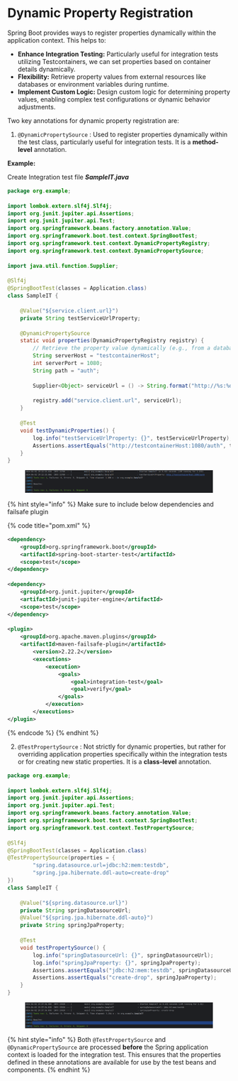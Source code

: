 # Dynamic Property Registration

Spring Boot provides ways to register properties dynamically within the application context. This helps to:

* **Enhance Integration Testing:** Particularly useful for integration tests utilizing Testcontainers, we can set properties based on container details dynamically.
* **Flexibility:** Retrieve property values from external resources like databases or environment variables during runtime.
* **Implement Custom Logic:** Design custom logic for determining property values, enabling complex test configurations or dynamic behavior adjustments.

Two key annotations for dynamic property registration are:

1. `@DynamicPropertySource` : Used to register properties dynamically within the test class, particularly useful for integration tests. It is a **method-level** annotation.

**Example:**

Create Integration test file _**SampleIT.java**_

```java
package org.example;

import lombok.extern.slf4j.Slf4j;
import org.junit.jupiter.api.Assertions;
import org.junit.jupiter.api.Test;
import org.springframework.beans.factory.annotation.Value;
import org.springframework.boot.test.context.SpringBootTest;
import org.springframework.test.context.DynamicPropertyRegistry;
import org.springframework.test.context.DynamicPropertySource;

import java.util.function.Supplier;

@Slf4j
@SpringBootTest(classes = Application.class)
class SampleIT {

    @Value("${service.client.url}")
    private String testServiceUrlProperty;

    @DynamicPropertySource
    static void properties(DynamicPropertyRegistry registry) {
        // Retrieve the property value dynamically (e.g., from a database or testcontainer)
        String serverHost = "testcontainerHost";
        int serverPort = 1080;
        String path = "auth";

        Supplier<Object> serviceUrl = () -> String.format("http://%s:%d/%s", serverHost, serverPort, path);

        registry.add("service.client.url", serviceUrl);
    }

    @Test
    void testDynamicProperties() {
        log.info("testServiceUrlProperty: {}", testServiceUrlProperty);
        Assertions.assertEquals("http://testcontainerHost:1080/auth", testServiceUrlProperty);
    }
}
```

<figure><img src="../../../.gitbook/assets/image (248).png" alt=""><figcaption></figcaption></figure>

{% hint style="info" %}
Make sure to include below dependencies and failsafe plugin

{% code title="pom.xml" %}
```xml
<dependency>
    <groupId>org.springframework.boot</groupId>
    <artifactId>spring-boot-starter-test</artifactId>
    <scope>test</scope>
</dependency>

<dependency>
    <groupId>org.junit.jupiter</groupId>
    <artifactId>junit-jupiter-engine</artifactId>
    <scope>test</scope>
</dependency>

<plugin>
    <groupId>org.apache.maven.plugins</groupId>
    <artifactId>maven-failsafe-plugin</artifactId>
        <version>2.22.2</version>
        <executions>
            <execution>
                <goals>
                    <goal>integration-test</goal>
                    <goal>verify</goal>
                </goals>
            </execution>
        </executions>
</plugin>
```
{% endcode %}
{% endhint %}

2. `@TestPropertySource` : Not strictly for dynamic properties, but rather for overriding application properties specifically within the integration tests or for creating new static properties. It is a **class-level** annotation.

```java
package org.example;

import lombok.extern.slf4j.Slf4j;
import org.junit.jupiter.api.Assertions;
import org.junit.jupiter.api.Test;
import org.springframework.beans.factory.annotation.Value;
import org.springframework.boot.test.context.SpringBootTest;
import org.springframework.test.context.TestPropertySource;

@Slf4j
@SpringBootTest(classes = Application.class)
@TestPropertySource(properties = {
        "spring.datasource.url=jdbc:h2:mem:testdb",
        "spring.jpa.hibernate.ddl-auto=create-drop"
})
class SampleIT {

    @Value("${spring.datasource.url}")
    private String springDatasourceUrl;
    @Value("${spring.jpa.hibernate.ddl-auto}")
    private String springJpaProperty;

    @Test
    void testPropertySource() {
        log.info("springDatasourceUrl: {}", springDatasourceUrl);
        log.info("springJpaProperty: {}", springJpaProperty);
        Assertions.assertEquals("jdbc:h2:mem:testdb", springDatasourceUrl);
        Assertions.assertEquals("create-drop", springJpaProperty);
    }
}
```

<figure><img src="../../../.gitbook/assets/image (249).png" alt=""><figcaption></figcaption></figure>

{% hint style="info" %}
Both `@TestPropertySource` and `@DynamicPropertySource` are processed **before** the Spring application context is loaded for the integration test. This ensures that the properties defined in these annotations are available for use by the test beans and components.
{% endhint %}
